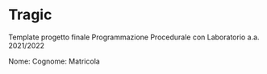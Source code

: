 # Tragic
Template progetto finale Programmazione Procedurale con Laboratorio a.a. 2021/2022

Nome:
Cognome:
Matricola
